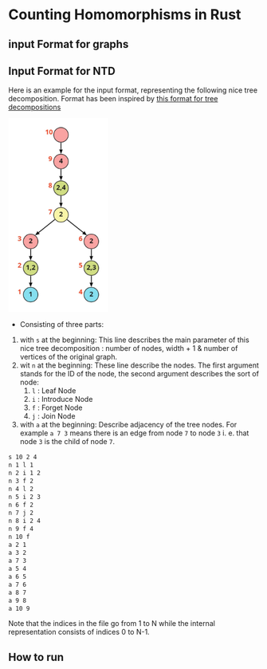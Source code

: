 # Counting Homomorphisms in Rust

## input Format for graphs



## Input Format for NTD

Here is an example for the input format, representing the following
nice tree decomposition. Format has been inspired by 
[this format for tree decompositions](https://github.com/PACE-challenge/Treewidth#output-format)

<img src="secondary_ressources/example_graph_ntd_format.jpg" width="200">

- Consisting of three parts:
1. with `s` at the beginning: This line describes the main parameter of 
this nice tree decomposition : number of nodes, width + 1 & number of 
vertices of the original graph.
2. wit `n` at the beginning: These line describe the nodes. The first argument
stands for the ID of the node, the second argument describes the sort of node:
   1. `l` : Leaf Node
   2. `i` : Introduce Node
   3. `f` : Forget Node
   4. `j` : Join Node
3. with `a` at the beginning: Describe adjacency of the tree nodes. For example
`a 7 3` means there is an edge from node `7` to node `3` i. e. that node `3` is the 
child of node `7`.

```
s 10 2 4
n 1 l 1
n 2 i 1 2
n 3 f 2
n 4 l 2
n 5 i 2 3
n 6 f 2
n 7 j 2
n 8 i 2 4
n 9 f 4
n 10 f
a 2 1
a 3 2
a 7 3
a 5 4
a 6 5
a 7 6
a 8 7
a 9 8
a 10 9
```

Note that the indices in the file go from 1 to N while the internal representation consists of indices 0 to N-1.

## How to run